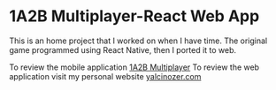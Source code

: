 # 1A2B Multiplayer-React Web App

This is an home project that I worked on when I have time. The original game programmed using React Native, then I
ported it to web.

To review the mobile application [1A2B Multiplayer](https://play.google.com/store/apps/details?id=com.yalcinozer.multiplayer1a2b&hl=en)
To review the web application visit my personal website [yalcinozer.com](https://yalcinozer.com)
